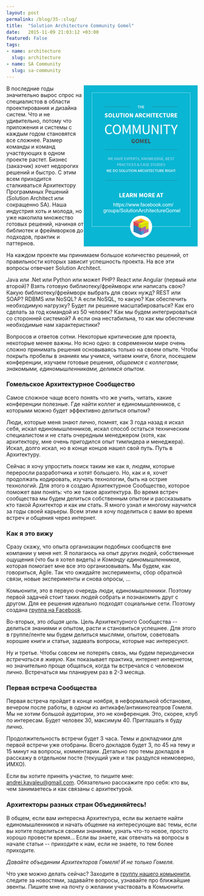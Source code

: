 ```yaml
---
layout: post
permalink: /blog/35-:slug/
title:  "Solution Architecture Community Gomel"
date:   2015-11-09 21:03:12 +03:00
featured: False
tags: 
- name: architecture
  slug: architecture
- name: SA Community
  slug: sa-community
---
```


<a href="https://www.facebook.com/groups/SolutionArchitectureGomel/" target="_blank"><img align="right" src="/img/Post-35 SA Community Gomel.png"/></a> 

В последние годы значительно вырос спрос на специалистов в области проектирования и дизайна систем. Что и не удивительно, потому что приложения и системы с каждым годом становятся все сложнее. Размер команды и команд участвующих в одном проекте растет. Бизнес (заказчик) хочет недорогих решений и быстро. С этим всем приходится сталкиваться Архитектору Программных Решений (Solution Architect или сокращенно SA). Наша индустрия хоть и молода, но уже накопила множество готовых решений, начиная от библиотек и фреймворков до подходов, практик и паттернов. 

На каждом проекте мы принимаем большое количество решений, от правильности которых зависит успешность проекта. На все эти вопросы отвечает Solution Architect.  <!--more--> 

Java или .Net или Python или может PHP? React или Angular (первый или второй)? Взять готовую библиотеку/фреймворк или написать свою? Какую библиотеку/фреймворк выбрать для своих нужд? REST или SOAP? RDBMS или NoSQL? А если NoSQL, то какую? Как обеспечить необходимую нагрузку? Будет ли решение масштабироваться? Как его сделать за год командой из 50 человек? Как мы будем интегрироваться со сторонней системой? А если она нестабильна, то как мы обеспечим необходимые нам характеристики?

Вопросов и ответов сотни. Некоторые критические для проекта, некоторые менее важны. Но ясно одно: в современном мире очень сложно принимать решения основываясь только на своем опыте. Чтобы покрыть пробелы в знаниях мы учимся, читаем книги, блоги, посещаем конференции, изучаем готовые решения, *общаемся с коллегами, знакомыми, единомышленниками, делимся опытом.*

### Гомельское Архитектурное Сообщество

Самое сложное чаще всего понять что же учить, читать, какие конференции полезные. Где найти коллег и единомышленников, с которыми можно будет эффективно делиться опытом?

Люди, которые меня знают лично, помнят, как 3 года назад я искал себя, искал единомышленников, искал способ остаться техническим специалистом и не стать очередным менеджером (хотя, как архитектору, мне очень пригодился опыт тимлидера и менеджера). Искал, долго искал, но в конце концов нашел свой путь. Путь в Архитектуру.

Сейчас я хочу упростить поиск таким же как я, людям, которые переросли разработчика и хотят большего. Но, как и я, хочет продолжать кодировать, изучать технологии, быть на острие технологий. Для этого я создаю Архитектурное Сообщество, которое поможет вам понять: что же такое архитектура. Во время встреч сообщества мы будем делиться собственным опытом и рассказывать кто такой Архитектор и как им стать. Я много узнал и многому научился за годы своей карьеры. Всем этим я хочу поделиться с вами во время встреч и общения через интернет.

### Как я это вижу

Сразу скажу, что опыта организации подобных сообществ вне компании у меня нет. Я полагаюсь на опыт других людей, собственные ощущения (что бы я хотел видеть) и *Команду единомышленников*, которая помогает мне все это организовывать. Мы будем, как говориться, Agile. Так что ожидайте эксперименты, сбор обратной связи, новые эксперименты и снова опросы, ...

Комьюнити, это в первую очередь _люди, единомышленники_. Поэтому первой задачей стоит таких людей собрать и познакомить друг с другом. Для ее решения идеально подходят социальные сети. Поэтому создана [группа на Facebook](https://www.facebook.com/groups/SolutionArchitectureGomel/).

Во-вторых, это _общая цель_. Цель Архитектурного Сообщества -- делиться знаниями и опытом, расти и становиться успешнее. Для этого в группе/ленте мы будем делиться мыслями, опытом, советовать хорошие книги и статьи, задавать вопросы, которые нас интересуют.

Ну и третье. Чтобы совсем не потерять связь, мы будем периодически _встречаться в живую_. Как показывает практика, интернет интернетом, но значительно проще общаться, когда ты встречался с человеком лично. Встречаться мы планируем раз в 2-3 месяца.

### Первая встреча Сообщества

Первая встреча пройдет в конце ноября, в неформальной обстановке, вечером после работы, в одном из антикафе/антикинотеатров Гомеля. Мы не хотим большой аудитории, это не конференция. Это, скорее, клуб по интересам. Будет человек 30, максимум 40. Приглашать я буду лично.

Продолжительность встречи будет 3 часа. Темы и докладчики для первой встречи уже отобраны. Всего докладов будет 3, по 45 на тему и 15 минут на вопросы, комментарии. Детально про темы докладов я расскажу в отдельном посте (текущий уже и так раздулся неимоверно, ИМХО). 

Если вы хотите принять участие, то пишите мне: andrei.kavaleu@gmail.com. Обязательно расскажите про себя: кто вы, чем занимаетесь и как связаны с архитектурой.

### Архитекторы разных стран Объединяйтесь!

В общем, если вам интересна Архитектура, если вы желаете найти единомышленников и начать общение на интересующие вас темы, если вы хотите поделиться своими знаниями, узнать что-то новое, просто хорошо провести время...
Если вы знаете, как отвечать на вопросы в начале статьи -- приходите к нам, если не знаете, то тем более приходите. 

*Давайте объединим Архитекторов Гомеля! И не только Гомеля.*

Что уже можно делать сейчас? Заходите в [группу нашего комьюнити](https://www.facebook.com/groups/SolutionArchitectureGomel/), следите за новостями, задавайте вопросы, узнавайте про ближайшие эвенты. Пишите мне на почту о желании участвовать в Комьюнити.

